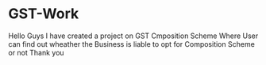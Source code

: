 # GST-Work
Hello Guys I have created a project on GST Cmposition Scheme
Where User can find out wheather the Business is liable to opt for Composition Scheme or not
Thank you
